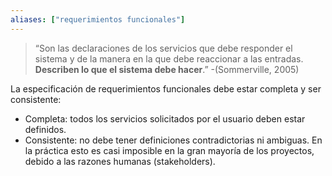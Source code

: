 ```yaml
---
aliases: ["requerimientos funcionales"]
---
```

> “Son las declaraciones de los servicios que debe responder el sistema y de la manera en la que debe reaccionar a las entradas. **Describen lo que el sistema debe hacer**.” -(Sommerville, 2005)

La especificación de requerimientos funcionales debe estar completa y ser consistente:
- Completa: todos los servicios solicitados por el usuario deben estar definidos.
- Consistente: no debe tener definiciones contradictorias ni ambiguas.
En la práctica esto es casi imposible en la gran mayoría de los proyectos, debido a las razones humanas (stakeholders).